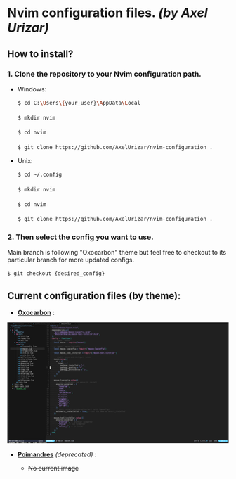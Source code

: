 # Nvim configuration files. _(by Axel Urizar)_

## How to install?
  ### 1. Clone the repository to your Nvim configuration path.

  * Windows:

    ```sh
    $ cd C:\Users\{your_user}\AppData\Local

    $ mkdir nvim

    $ cd nvim

    $ git clone https://github.com/AxelUrizar/nvim-configuration .
    ```
  * Unix:

    ```sh
    $ cd ~/.config

    $ mkdir nvim

    $ cd nvim

    $ git clone https://github.com/AxelUrizar/nvim-configuration .
    ```
  ### 2. Then select the config you want to use.

  Main branch is following "Oxocarbon" theme but feel free to checkout to its particular branch for more updated configs.
    
  ```sh 
  $ git checkout {desired_config} 
  ```

## Current configuration files (by theme):
  * **[Oxocarbon](https://github.com/AxelUrizar/nvim-configuration/tree/oxocarbon)** :

  ![Oxocarbon image](assets/oxocarbon.jpg)

  * **[Poimandres](https://github.com/AxelUrizar/nvim-configuration/tree/poimandres)** _(deprecated)_ :

    * ~~No current image~~
